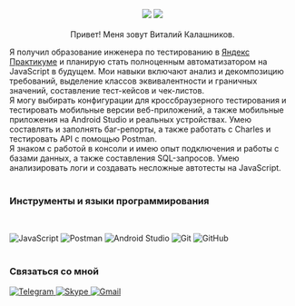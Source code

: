 
<p style="text-align: center;">
<img src="https://i.ibb.co/hRD0Xzj/download-3.gif" />
<img src="https://i.ibb.co/WFL8m0C/download-5.gif" />

<br>
<br>Привет! Меня зовут Виталий Калашников.
<br> 

   Я получил образование инженера по тестированию в <a href="https://practicum.yandex.ru/qa-engineer/?from=catalog">Яндекс Практикуме</a>  и планирую стать полноценным автоматизатором на JavaScript в будущем. Мои навыки включают анализ и декомпозицию требований, выделение классов эквивалентности и граничных значений, составление тест-кейсов и чек-листов. <br>Я могу выбирать конфигурации для кроссбраузерного тестирования и тестировать мобильные версии веб-приложений, а также мобильные приложения на Android Studio и реальных устройствах. Умею составлять и заполнять баг-репорты, а также работать с Charles и тестировать API с помощью Postman.<br>
Я знаком с работой в консоли и имею опыт подключения и работы с базами данных, а также составления SQL-запросов. Умею анализировать логи и создавать несложные автотесты на JavaScript.
<br>
<br>
<h3>Инструменты и языки программирования</h3>
<br>

![JavaScript](https://img.shields.io/badge/javascript-%23323330.svg?style=for-the-badge&logo=javascript&logoColor=%23F7DF1E)
![Postman](https://img.shields.io/badge/Postman-FF6C37?style=for-the-badge&logo=postman&logoColor=white)
![Android Studio](https://img.shields.io/badge/Android%20Studio-3DDC84.svg?style=for-the-badge&logo=android-studio&logoColor=white)
![Git](https://img.shields.io/badge/git-%23F05033.svg?style=for-the-badge&logo=git&logoColor=white)
![GitHub](https://img.shields.io/badge/github-%23121011.svg?style=for-the-badge&logo=github&logoColor=white)
<br>
<br>
<h3>Связаться со мной</h3>

<a href="https://t.me/Damn_nuance">![Telegram](https://img.shields.io/badge/Telegram-2CA5E0?style=for-the-badge&logo=telegram&logoColor=white)
<a href="https://join.skype.com/invite/pzeEC6hb97oz">![Skype](https://img.shields.io/badge/Skype-%2300AFF0.svg?style=for-the-badge&logo=Skype&logoColor=white)
<a href="mailto:kalashnikovvv1991@gmail.com">![Gmail](https://img.shields.io/badge/Gmail-D14836?style=for-the-badge&logo=gmail&logoColor=white)

